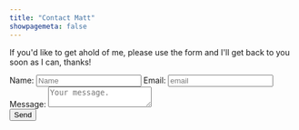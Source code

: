 ```yaml
---
title: "Contact Matt"
showpagemeta: false
---
```


If you'd like to get ahold of me, please use the form and I'll get back to you soon as I can, thanks!

<form action="https://getform.io/f/9c5b24d5-a23f-4efe-a50e-10a9c0ba30b2" method="POST">
<label for="name">Name:</label>
<input type="text" id="name" name="name" placeholder="Name" required="required"/>
<label for="email">Email:</label>
<input type="email" id="email" name="email" placeholder="email" required="required"/>
<label for="message">Message:</label>
<textarea id="message" name="message" placeholder="Your message." required="required"></textarea>
<div class="button-center"><button type="submit" name="submit">Send</button></div>
</form>